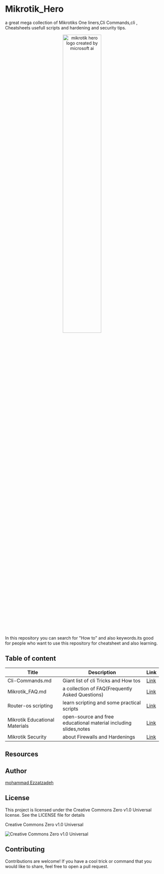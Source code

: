 # Mikrotik_Hero
a great mega collection of Mikrotiks One liners,Cli Commands,cli , Cheatsheets usefull scripts and hardening and security tips.


<p align="center">
  <img src="/img/mikrotik_hero.PNG" alt="mikrotik hero logo created by microsoft ai" width=50% height=50%>
</p>

<p>In this repository you can search for "How to" and also keywords.its good for people who want to use this repository for cheatsheet and also learning.</p>


## Table of content

|Title|Description|Link|
|---|---|---|
|Cli-Commands.md|Giant list of cli Tricks and How tos| <a href="Cli-commands.md">Link</a>|
|Mikrotik_FAQ.md|a collection of FAQ(Frequently Asked Questions)| <a href="Mikrotik_FAQ.md">Link</a>|
|Router-os scripting |learn scripting and some practical scripts|<a href="/Scripting/readme.md">Link</a>|
|Mikrotik Educational Materials|open-source and free educational material including slides,notes|<a href="/Mikrotik_Certifications/reame.md">Link</a>|
|Mikrotik Security|about Firewalls and Hardenings| <a href="/Security">Link</a>|



## Resources




## Author
[mohammad Ezzatzadeh](https://github.com/pakoti)

## License
This project is licensed under the Creative Commons Zero v1.0 Universal license. See the LICENSE file for details

Creative Commons Zero v1.0 Universal

<img src="/img/88x31.png" alt="Creative Commons Zero v1.0 Universal">




## Contributing

Contributions are welcome! If you have a cool trick or command that you would like to share, feel free to open a pull request.